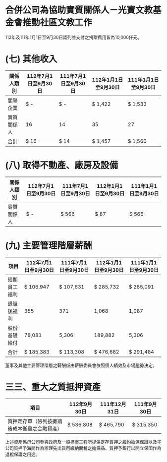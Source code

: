 # 合併公司為協助實質關係人－光寶文教基金會推動社區文教工作

112年及111年1月1日至9月30日認列並支付之捐贈費用皆為10,000仟元。

# (七) 其他收入

|關係人類別|112年7月1日至9月30日|111年7月1日至9月30日|112年1月1日至9月30日|111年1月1日至9月30日|
|---|---|---|---|---|
|關聯企業|$ -|$ -|$ 1,422|$ 1,533|
|實質關係人|16|14|35|27|
|合計|$ 16|$ 14|$ 1,457|$ 1,560|

# (八) 取得不動產、廠房及設備

|關係人類別|112年7月1日至9月30日|111年7月1日至9月30日|112年1月1日至9月30日|111年1月1日至9月30日|
|---|---|---|---|---|
|實質關係人|$ -|$ 566|$ 87|$ 566|

# (九) 主要管理階層薪酬

|項目|112年7月1日至9月30日|111年7月1日至9月30日|112年1月1日至9月30日|111年1月1日至9月30日|
|---|---|---|---|---|
|短期員工福利|$ 106,947|$ 107,631|$ 285,732|$ 285,091|
|退職後福利|355|371|1,068|1,087|
|股份基礎給付|78,081|5,306|189,882|5,306|
|合計|$ 185,383|$ 113,308|$ 476,682|$ 291,484|

董事及其他主要管理階層之薪酬係由薪酬委員會依照個人績效及市場趨勢決定。

# 三三、重大之質抵押資產

|項目|112年9月30日|111年12月31日|111年9月30日|
|---|---|---|---|
|質押定存單（帳列按攤銷後成本衡量之金融資產）|$ 536,808|$ 465,790|$ 315,350|

上述資產係母公司參與政府及一般標案工程所提供定存質押之履約擔保保證以及子公司質押予海關作為辦理先出貨再繳納關稅之擔保品、質押予銀行以開立保函作為退稅保證之用途。